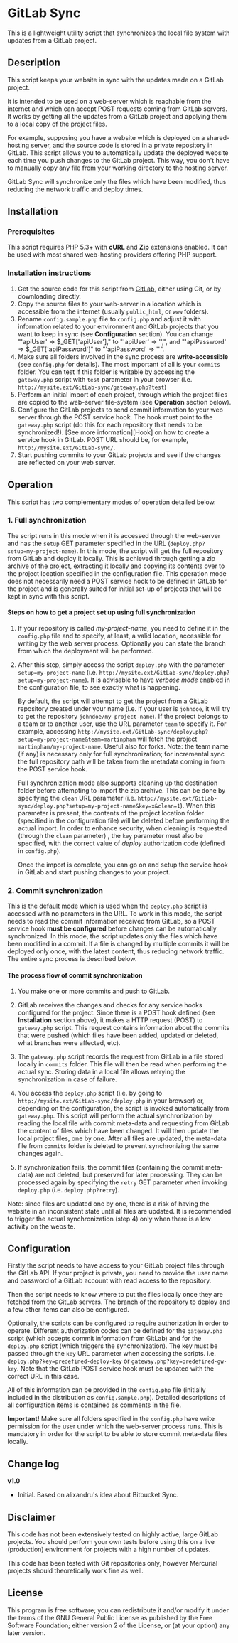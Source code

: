 # GitLab Sync #


This is a lightweight utility script that synchronizes the local file system with updates from a GitLab project.


## Description ##

This script keeps your website in sync with the updates made on a GitLab project.

It is intended to be used on a web-server which is reachable from the internet and which can accept POST requests coming from GitLab servers. It works by getting all the updates from a GitLab project and applying them to a local copy of the project files.

For example, supposing you have a website which is deployed on a shared-hosting server, and the source code is stored in a private repository in GitLab. This script allows you to automatically update the deployed website each time you push changes to the GitLab project. This way, you don't have to manually copy any file from your working directory to the hosting server.

GitLab Sync will synchronize only the files which have been modified, thus reducing the network traffic and deploy times.

## Installation ##

### Prerequisites ###

This script requires PHP 5.3+ with **cURL** and **Zip** extensions enabled. It can be used with most shared web-hosting providers offering PHP support.

### Installation instructions ###

  1. Get the source code for this script from [GitLab][], either using Git, or by downloading directly.
  2. Copy the source files to your web-server in a location which is accessible from the internet (usually `public_html`, or `www` folders).
  3. Rename `config.sample.php` file to `config.php` and adjust it with information related to your environment and GitLab projects that you want to keep in sync (see **Configuration** section). You can change "'apiUser' => $_GET['apiUser']," to "'apiUser' => '<Your ID>',", and "'apiPassword' => $_GET['apiPassword']" to "'apiPassword' => '<Your Password>'".
  4. Make sure all folders involved in the sync process are **write-accessible** (see `config.php` for details). The most important of all is your `commits` folder. You can test if this folder is writable by accessing the `gateway.php` script with `test` parameter in your browser (i.e. `http://mysite.ext/GitLab-sync/gateway.php?test`)
  5. Perform an initial import of each project, through which the project files are copied to the web-server file-system (see **Operation** section below).
  6. Configure the GitLab projects to send commit information to your web server through the POST service hook. The hook must point to the `gateway.php` script (do this for each repository that needs to be synchronized!). [See more information][Hook] on how to create a service hook in GitLab. 
  POST URL should be, for example, `http://mysite.ext/GitLab-sync/`.
  7. Start pushing commits to your GitLab projects and see if the changes are reflected on your web server.


## Operation ##

This script has two complementary modes of operation detailed below.

### 1. Full synchronization ###

The script runs in this mode when it is accessed through the web-server and has the `setup` GET parameter specified in the URL (`deploy.php?setup=my-project-name`).  In this mode, the script will get the full repository from GitLab and deploy it locally. This is achieved through getting a zip archive of the project, extracting it locally and copying its contents over to the project location specified in the configuration file.
This operation mode does not necessarily need a POST service hook to be defined in GitLab for the project and is generally suited for initial set-up of projects that will be kept in sync with this script.


#### Steps on how to get a project set up using full synchronization ####

1. If your repository is called *my-project-name*, you need to define it in the `config.php` file and to specify, at least, a valid location, accessible for writing by the web server process. Optionally you can state the branch from which the deployment will be performed.

2. After this step, simply access the script `deploy.php` with the parameter `setup=my-project-name` (i.e. `http://mysite.ext/GitLab-sync/deploy.php?setup=my-project-name`). It is advisable to have *verbose mode* enabled in the configuration file, to see exactly what is happening.

   By default, the script will attempt to get the project from a GitLab repository created under your name (i.e. if your user is `johndoe`, it will try to get the repository `johndoe/my-project-name`). If the project belongs to a team or to another user, use the URL parameter `team` to specify it. For example, accessing `http://mysite.ext/GitLab-sync/deploy.php?setup=my-project-name&team=martinpham` will fetch the project `martinpham/my-project-name`. Useful also for forks. Note: the team name (if any) is necessary only for full synchronization; for incremental sync the full repository path will be taken from the metadata coming in from the POST service hook.

   Full synchronization mode also supports cleaning up the destination folder before attempting to import the zip archive. This can be done by specifying the `clean` URL parameter (i.e. `http://mysite.ext/GitLab-sync/deploy.php?setup=my-project-name&key=x&clean=1`). When this parameter is present, the contents of the project location folder (specified in the configuration file) will be deleted before performing the actual import. In order to enhance security, when cleaning is requested (through the `clean` parameter) , the `key` parameter must also be specified, with the correct value of _deploy_ authorization code (defined in `config.php`).

   Once the import is complete, you can go on and setup the service hook in GitLab and start pushing changes to your project.



### 2. Commit synchronization ###

This is the default mode which is used when the `deploy.php` script is accessed with no parameters in the URL. To work in this mode, the script needs to read the commit information received from GitLab, so a POST service hook **must be configured** before changes can be automatically synchronized. In this mode, the script updates only the files which have been modified in a commit. If a file is changed by multiple commits it will be deployed only once, with the latest content, thus reducing network traffic. The entire sync process is described below.


#### The process flow of commit synchronization ####

1. You make one or more commits and push to GitLab.

2. GitLab receives the changes and checks for any service hooks configured for the project. Since there is a POST hook defined (see **Installation** section above), it makes a HTTP request (POST) to `gateway.php` script. This request contains information about the commits that were pushed (which files have been added, updated or deleted, what branches were affected, etc).

3. The `gateway.php` script records the request from GitLab in a file stored locally in `commits` folder. This file will then be read when performing the actual sync. Storing data in a local file allows retrying the synchronization in case of failure.

4. You access the `deploy.php` script (i.e. by going to `http://mysite.ext/GitLab-sync/deploy.php` in your browser) or, depending on the configuration, the script is invoked automatically from `gateway.php`. This script will perform the actual synchronization by reading the local file with commit meta-data and requesting from GitLab the content of files which have been changed. It will then update the local project files, one by one. After all files are updated, the meta-data file from `commits` folder is deleted to prevent synchronizing the same changes again.

5. If synchronization fails, the commit files (containing the commit meta-data) are not deleted, but preserved for later processing. They can be processed again by specifying the `retry` GET parameter when invoking `deploy.php` (i.e. `deploy.php?retry`).

Note: since files are updated one by one, there is a risk of having the website in an inconsistent state until all files are updated. It is recommended to trigger the actual synchronization (step 4) only when there is a low activity on the website.



  [GitLab]: https://GitLab.com/martinpham/GitLab-sync


## Configuration ##

Firstly the script needs to have access to your GitLab project files through the GitLab API. If your project is private, you need to provide the user name and password of a GitLab account with read access to the repository.

Then the script needs to know where to put the files locally once they are fetched from the GitLab servers. The branch of the repository to deploy and a few other items can also be configured.

Optionally, the scripts can be configured to require authorization in order to operate. Different authorization codes can be defined for the `gateway.php` script (which accepts commit information from GitLab) and for the `deploy.php` script (which triggers the synchronization). The key must be passed through the `key` URL parameter when accessing the scripts. i.e. `deploy.php?key=predefined-deploy-key` or `gateway.php?key=predefined-gw-key`. Note that the GitLab POST service hook must be updated with the correct URL in this case.

All of this information can be provided in the `config.php` file (initially included in the distribution as `config.sample.php`). Detailed descriptions of all configuration items is contained as comments in the file.

**Important!** Make sure all folders specified in the `config.php` have write permission for the user under which the web-server process runs. This is mandatory in order for the script to be able to store commit meta-data files locally.


## Change log ##

**v1.0**

* Initial. Based on alixandru's idea about Bitbucket Sync.



## Disclaimer ##
This code has not been extensively tested on highly active, large GitLab projects. You should perform your own tests before using this on a live (production) environment for projects with a high number of updates.

This code has been tested with Git repositories only, however Mercurial projects should theoretically work fine as well.


## License ##
This program is free software; you can redistribute it and/or modify it under the terms of the GNU General Public License as published by the Free Software Foundation; either version 2 of the License, or (at your option) any later version.